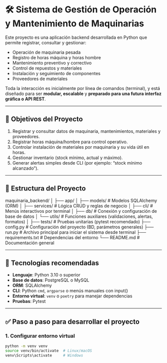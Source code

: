 # 🛠️ Sistema de Gestión de Operación y Mantenimiento de Maquinarias

Este proyecto es una aplicación backend desarrollada en Python que permite registrar, consultar y gestionar:
- Operación de maquinaria pesada
- Registro de horas máquina y horas hombre
- Mantenimiento preventivo y correctivo
- Control de repuestos y materiales
- Instalación y seguimiento de componentes
- Proveedores de materiales

Toda la interacción es inicialmente por línea de comandos (terminal), y está diseñado para ser **modular, escalable** y **preparado para una futura interfaz gráfica o API REST**.

---

## 📌 Objetivos del Proyecto

1. Registrar y consultar datos de maquinaria, mantenimientos, materiales y proveedores.
2. Registrar horas máquina/hombre para control operativo.
3. Controlar instalación de materiales por maquinaria y su vida útil en horas.
4. Gestionar inventario (stock mínimo, actual y máximo).
5. Generar alertas simples desde CLI (por ejemplo: “stock mínimo alcanzado”).

---

## 📂 Estructura del Proyecto

maquinaria_backend/
│
├── app/
│ ├── models/ # Modelos SQLAlchemy (ORM)
│ ├── services/ # Lógica CRUD y reglas de negocio
│ ├── cli/ # Menús interactivos por terminal
│ ├── db/ # Conexión y configuración de base de datos
│ └── utils/ # Funciones auxiliares (validaciones, alertas, formatos)
│
├── tests/ # Pruebas unitarias (pytest recomendado)
├── config.py # Configuración del proyecto (BD, parámetros generales)
├── run.py # Archivo principal para iniciar el sistema desde terminal
├── requirements.txt # Dependencias del entorno
└── README.md # Documentación general



---

## 🔧 Tecnologías recomendadas

- **Lenguaje**: Python 3.10 o superior
- **Base de datos**: PostgreSQL o MySQL
- **ORM**: SQLAlchemy
- **CLI**: Python `cmd`, `argparse` o menús manuales con input()
- **Entorno virtual**: `venv` o `poetry` para manejar dependencias
- **Pruebas**: Pytest

---

## ✅ Paso a paso para desarrollar el proyecto

### 1. Configurar entorno virtual
```bash
python -m venv venv
source venv/bin/activate  # Linux/macOS
venv\Scripts\activate     # Windows


